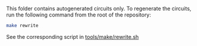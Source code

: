This folder contains autogenerated circuits only.
To regenerate the circuits, run the following command from the root of the repository:

```bash
make rewrite
```

See the corresponding script in [tools/make/rewrite.sh](../../../tools/make/rewrite.sh)

